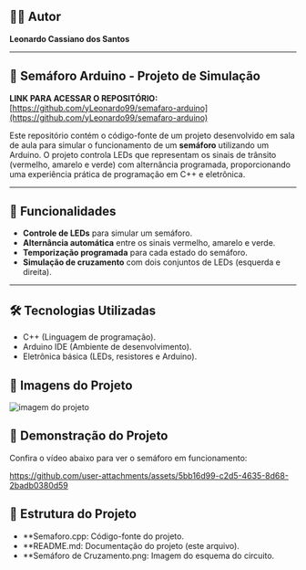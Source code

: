 ## 👨‍💻 Autor  
**Leonardo Cassiano dos Santos**  

---

## 🚦 Semáforo Arduino - Projeto de Simulação  

**LINK PARA ACESSAR O REPOSITÓRIO:** [https://github.com/yLeonardo99/semafaro-arduino](https://github.com/yLeonardo99/semafaro-arduino)  

Este repositório contém o código-fonte de um projeto desenvolvido em sala de aula para simular o funcionamento de um **semáforo** utilizando um Arduino. O projeto controla LEDs que representam os sinais de trânsito (vermelho, amarelo e verde) com alternância programada, proporcionando uma experiência prática de programação em C++ e eletrônica.  

---

## 🌟 Funcionalidades  

- **Controle de LEDs** para simular um semáforo.  
- **Alternância automática** entre os sinais vermelho, amarelo e verde.  
- **Temporização programada** para cada estado do semáforo.  
- **Simulação de cruzamento** com dois conjuntos de LEDs (esquerda e direita).  

---

## 🛠️ Tecnologias Utilizadas

-  C++ (Linguagem de programação).
-  Arduino IDE (Ambiente de desenvolvimento).
-  Eletrônica básica (LEDs, resistores e Arduino).

## 📸 Imagens do Projeto

![imagem do projeto](https://raw.githubusercontent.com/yLeonardo99/semafaro-arduino/refs/heads/main/Sem%C3%A1faro%20de%20Cruzamento.png)


## 🎥 Demonstração do Projeto
Confira o vídeo abaixo para ver o semáforo em funcionamento:

https://github.com/user-attachments/assets/5bb16d99-c2d5-4635-8d68-2badb0380d59

## 📂 Estrutura do Projeto

- **Semaforo.cpp: Código-fonte do projeto.
- **README.md: Documentação do projeto (este arquivo).
- **Semáforo de Cruzamento.png: Imagem do esquema do circuito.





